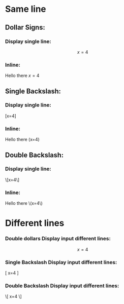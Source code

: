 
# Same line

## Dollar Signs:

### Display single line:
$$x=4$$

### Inline:
Hello there $x=4$

## Single Backslash:

### Display single line:
\[x=4\]

### Inline: 
Hello there \(x=4\)

## Double Backslash:

### Display single line:
\\[x=4\\]

### Inline: 
Hello there \\(x=4\\)


# Different lines 

### Double dollars Display input different lines: 
$$ 
x=4 
$$

### Single Backslash Display input different lines: 
\[
x=4
\]

### Double Backslash Display input different lines: 
\\[
x=4
\\]

